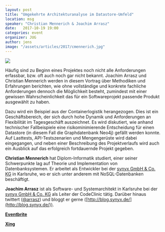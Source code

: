 ```yaml
---
layout: post
title: "Umgekehrte Architekturanalyse im Datastore-Umfeld"
location: msg
speaker: "Christian Mennerich & Joachim Arrasz"
date:   2017-10-19 19:00
categories: event
organizer: JUG
author: jens
image: "/assets/articles/2017/cmennerich.jpg"
---
```

<img src="/assets/articles/2017/jarrasz.jpg" class="speaker right" />

Häufig sind zu Beginn eines Projektes noch nicht alle Anforderungen erfassbar, bzw. oft auch noch gar nicht bekannt. 
Joachim Arrasz und Christian Mennerich werden in diesem Vortrag über Methodiken und Erfahrungen berichten, 
wie ohne vollständige und konkrete fachliche Anforderungen dennoch die Möglichkeit besteht, zumindest mit einer 
gewissen Wahrscheinlichkeit das für ein Softwareprojekt passende Produkt ausgewählt zu haben.

Dazu wird ein Beispiel aus der Containerlogistik herangezogen. Dies ist ein Geschäftsbereich, der sich durch 
hohe Dynamik und Anforderungen an Flexibilität im Tagesgeschäft auszeichnet. Es wird diskutiert, wie anhand 
technischer Fallbeispiele eine risikominimierende Entscheidung für einen Datastore (in diesem Fall die 
Graphdatenbank Neo4j) gefällt werden konnte. Auf Lasttests, API-Testszenarien und Mengengerüste wird dabei eingegangen, 
und neben einer Beschreibung des Projektverlaufs wird auch ein Ausblick auf das erfolgreich fortdauernde Projekt gegeben.


**Christian Mennerich** hat Diplom-Informatik studiert, einer seiner Schwerpunkte lag auf Theorie und Implementation von Datenbanksystemen. Er arbeitet als Entwickler bei der [synyx GmbH & Co. KG](https://www.synyx.de/) in Karlsruhe, wo er sich unter anderem mit NoSQL-Datenbanken beschäftigt.


**Joachim Arrasz** ist als Software- und Systemarchitekt in Karlsruhe bei der [synyx GmbH & Co. KG](https://www.synyx.de/) als Leiter der CodeClinic tätig. Darüber hinaus twittert ([@arrasz](https://twitter.com/arrasz)) und bloggt er gerne ([http://blog.synyx.de/](http://blog.synyx.de/)).





**[Eventbrite](https://www.eventbrite.de)**

**[Xing](https://www.xing.com/events/)**
